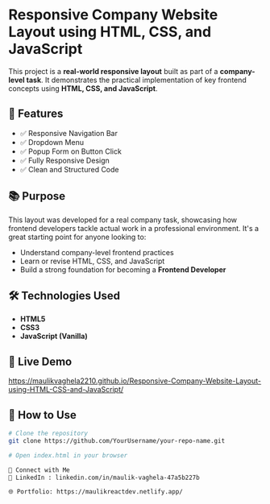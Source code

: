 # Responsive Company Website Layout using HTML, CSS, and JavaScript

This project is a **real-world responsive layout** built as part of a **company-level task**. It demonstrates the practical implementation of key frontend concepts using **HTML, CSS, and JavaScript**.

## 🚀 Features

- ✅ Responsive Navigation Bar  
- ✅ Dropdown Menu  
- ✅ Popup Form on Button Click  
- ✅ Fully Responsive Design  
- ✅ Clean and Structured Code  

## 📚 Purpose

This layout was developed for a real company task, showcasing how frontend developers tackle actual work in a professional environment. It's a great starting point for anyone looking to:

- Understand company-level frontend practices  
- Learn or revise HTML, CSS, and JavaScript  
- Build a strong foundation for becoming a **Frontend Developer**  

## 🛠 Technologies Used

- **HTML5**  
- **CSS3**  
- **JavaScript (Vanilla)**  

## 🔗 Live Demo

https://maulikvaghela2210.github.io/Responsive-Company-Website-Layout-using-HTML-CSS-and-JavaScript/

## 📂 How to Use

```bash
# Clone the repository
git clone https://github.com/YourUsername/your-repo-name.git

# Open index.html in your browser

🤝 Connect with Me
💼 LinkedIn : linkedin.com/in/maulik-vaghela-47a5b227b

🌐 Portfolio: https://maulikreactdev.netlify.app/
